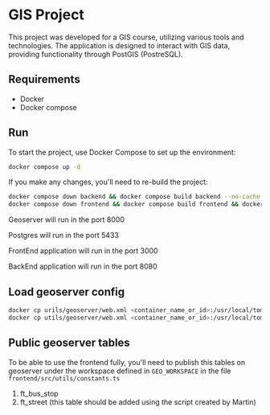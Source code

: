 # GIS Project

This project was developed for a GIS course, utilizing various tools and technologies. 
The application is designed to interact with GIS data, providing functionality through PostGIS (PostreSQL).

## Requirements

- Docker
- Docker compose

## Run

To start the project, use Docker Compose to set up the environment:
```bash
docker compose up -d
```
If you make any changes, you'll need to re-build the project:

```bash
docker compose down backend && docker compose build backend --no-cache && docker compose up backend -d 
docker compose down frontend && docker compose build frontend && docker compose up frontend -d
```

Geoserver will run in the port 8000

Postgres will run in the port 5433

FrontEnd application will run in the port 3000

BackEnd application will run in the port 8080

## Load geoserver config 

```bash
docker cp urils/geoserver/web.xml <container_name_or_id>:/usr/local/tomcat/webapps/geoserver/WEB-INF/web.xml
docker cp utils/geoserver/web.xml <container_name_or_id>:/usr/local/tomcat/conf/web.xml
```
## Public geoserver tables

To be able to use the frontend fully, you'll need to publish this tables on geoserver under the workspace defined in `GEO_WORKSPACE` in the file `frontend/src/utils/constants.ts`

1. ft_bus_stop
2. ft_street (this table should be added using the script created by Martin)
